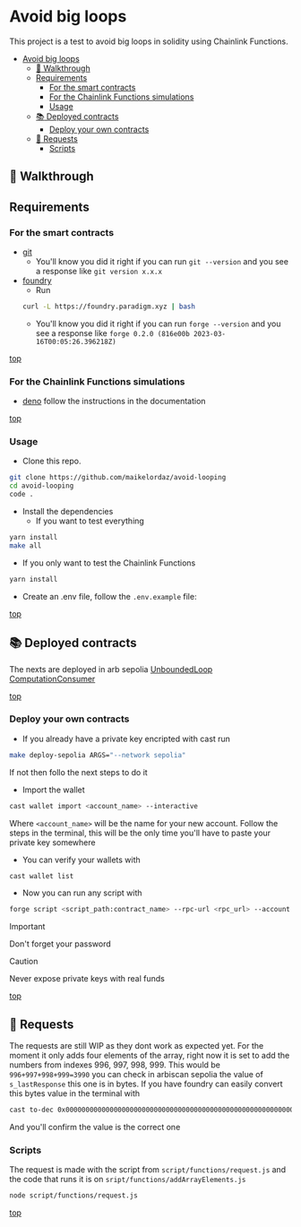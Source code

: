 # Avoid big loops
This project is a test to avoid big loops in solidity using Chainlink Functions. <br/>

- [Avoid big loops](#avoid-big-loops)
  - [:rocket: Walkthrough](#rocket-walkthrough)
  - [Requirements](#requirements)
    - [For the smart contracts](#for-the-smart-contracts)
    - [For the Chainlink Functions simulations](#for-the-chainlink-functions-simulations)
    - [Usage](#usage)
  - [:books: Deployed contracts](#books-deployed-contracts)
    - [Deploy your own contracts](#deploy-your-own-contracts)
  - [:dart: Requests](#dart-requests)
    - [Scripts](#scripts)

## :rocket: Walkthrough 

## Requirements

### For the smart contracts

- [git](https://git-scm.com/book/en/v2/Getting-Started-Installing-Git)
  - You'll know you did it right if you can run `git --version` and you see a response like `git version x.x.x`
- [foundry](https://getfoundry.sh/)
  - Run
  ```bash
  curl -L https://foundry.paradigm.xyz | bash
  ```
  - You'll know you did it right if you can run `forge --version` and you see a response like `forge 0.2.0 (816e00b 2023-03-16T00:05:26.396218Z)`

[top](#avoid-big-loops)

### For the Chainlink Functions simulations
- [deno](https://docs.deno.com/runtime/manual/) follow the instructions in the documentation

[top](#avoid-big-loops)

### Usage
- Clone this repo.
```bash
git clone https://github.com/maikelordaz/avoid-looping
cd avoid-looping
code .
```
- Install the dependencies
  - If you want to test everything
```bash
yarn install
make all
```
  - If you only want to test the Chainlink Functions
```bash
yarn install
``` 

- Create an .env file, follow the `.env.example` file: 

[top](#avoid-big-loops)

## :books: Deployed contracts

The nexts are deployed in arb sepolia
[UnboundedLoop](https://sepolia.arbiscan.io/address/0x1c013307389e8ab246bbe53f743e58bb3d40a627)
[ComputationConsumer](https://sepolia.arbiscan.io/address/0x3cc54c633c8ba2cb768599236231b707ad2550d9)

[top](#avoid-big-loops)

### Deploy your own contracts

- If you already have a private key encripted with cast run
```bash
make deploy-sepolia ARGS="--network sepolia"
```
If not then follo the next steps to do it
- Import the wallet
```bash
cast wallet import <account_name> --interactive
```
Where `<account_name>` will be the name for your new account. Follow the steps in the terminal, this will be the only time you'll have to paste your private key somewhere

- You can verify your wallets with
```bash
cast wallet list
```

- Now you can run any script with
```bash
forge script <script_path:contract_name> --rpc-url <rpc_url> --account <account_name> --sender <address_from_private_key> --broadcast
```

> [!IMPORTANT]
> Don't forget your password

> [!CAUTION]
> Never expose private keys with real funds

[top](#avoid-big-loops)

## :dart: Requests

The requests are still WIP as they dont work as expected yet. For the moment it only adds four elements of the array, right now it is set to add the numbers from indexes 996, 997, 998, 999. This would be `996+997+998+999=3990` you can check in arbiscan sepolia the value of `s_lastResponse` this one is in bytes. If you have foundry can easily convert this bytes value in the terminal with 

```bash
cast to-dec 0x0000000000000000000000000000000000000000000000000000000000000f96
```

And you'll confirm the value is the correct one

### Scripts

The request is made with the script from `script/functions/request.js` and the code that runs it is on `sript/functions/addArrayElements.js`

```bash
node script/functions/request.js
```

[top](#avoid-big-loops)


